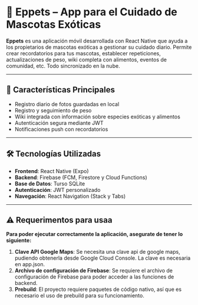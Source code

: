 # 🐾 Eppets – App para el Cuidado de Mascotas Exóticas

**Eppets** es una aplicación móvil desarrollada con React Native que ayuda a los propietarios de mascotas exóticas a gestionar su cuidado diario. Permite crear recordatorios para tus mascotas, establecer repeticiones, actualizaciones de peso, wiki completa con alimentos, eventos de comunidad, etc. Todo sincronizado en la nube.

---

## 🚀 Características Principales

- Registro diario de fotos guardadas en local
- Registro y seguimiento de peso
- Wiki integrada con información sobre especies exóticas y alimentos
- Autenticación segura mediante JWT
- Notificaciones push con recordatorios

---

## 🛠️ Tecnologías Utilizadas

- **Frontend**: React Native (Expo)
- **Backend**: Firebase (FCM, Firestore y Cloud Functions)
- **Base de Datos**: Turso SQLite
- **Autenticación**: JWT personalizado
- **Navegación**: React Navigation (Stack y Tabs)

---

## ⚠ Requerimentos para usaa

**Para poder ejecutar correctamente la aplicación, asegurate de tener lo siguiente:**

1. **Clave API Google Maps**: Se necesita una clave api de google maps, pudiendo obtenerla desde Google Cloud Console. La clave es necesaria en app.json.
2. **Archivo de configuración de Firebase**: Se requiere el archivo de configuración de Firebase para poder acceder a las funciones de backend.
3. **Prebuild**: El proyecto requiere paquetes de código nativo, así que es necesario el uso de prebuild para su funcionamiento.